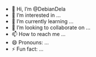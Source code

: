 - 👋 Hi, I’m @DebianDela
- 👀 I’m interested in ...
- 🌱 I’m currently learning ...
- 💞️ I’m looking to collaborate on ...
- 📫 How to reach me ...
- 😄 Pronouns: ...
- ⚡ Fun fact: ...

<!---
DebianDela/DebianDela is a ✨ special ✨ repository because its `README.md` (this file) appears on your GitHub profile.
You can click the Preview link to take a look at your changes.
--->

